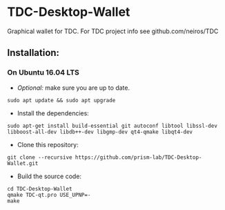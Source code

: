 # TDC-Desktop-Wallet
Graphical wallet for TDC. For TDC project info see github.com/neiros/TDC

## Installation:

### On Ubuntu 16.04 LTS

- *Optional:* make sure you are up to date.
```
sudo apt update && sudo apt upgrade
```

- Install the dependencies:
```
sudo apt-get install build-essential git autoconf libtool libssl-dev libboost-all-dev libdb++-dev libgmp-dev qt4-qmake libqt4-dev
```

- Clone this repository:
```
git clone --recursive https://github.com/prism-lab/TDC-Desktop-Wallet.git
```

- Build the source code:
```
cd TDC-Desktop-Wallet
qmake TDC-qt.pro USE_UPNP=-
make
```
